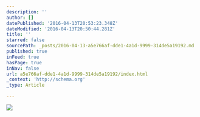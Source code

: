 ```yaml
---
description: ''
author: []
datePublished: '2016-04-13T20:53:23.348Z'
dateModified: '2016-04-13T20:50:44.281Z'
title: ''
starred: false
sourcePath: _posts/2016-04-13-a5e766af-dde1-4a1d-9999-314de5a19192.md
published: true
inFeed: true
hasPage: true
inNav: false
url: a5e766af-dde1-4a1d-9999-314de5a19192/index.html
_context: 'http://schema.org'
_type: Article

---
```

![](https://the-grid-user-content.s3-us-west-2.amazonaws.com/eca8995c-3829-4f68-9e36-41377e483bc2.png)